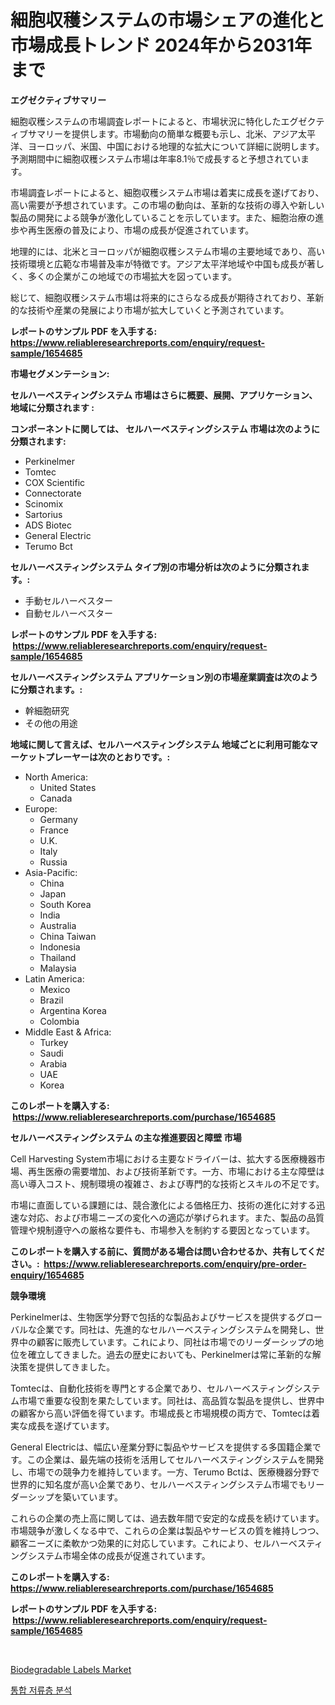 <p><h1>細胞収穫システムの市場シェアの進化と市場成長トレンド 2024年から2031年まで</h1></p><p><strong>エグゼクティブサマリー</strong></p>
<p><p>細胞収穫システムの市場調査レポートによると、市場状況に特化したエグゼクティブサマリーを提供します。市場動向の簡単な概要も示し、北米、アジア太平洋、ヨーロッパ、米国、中国における地理的な拡大について詳細に説明します。予測期間中に細胞収穫システム市場は年率8.1％で成長すると予想されています。</p><p>市場調査レポートによると、細胞収穫システム市場は着実に成長を遂げており、高い需要が予想されています。この市場の動向は、革新的な技術の導入や新しい製品の開発による競争が激化していることを示しています。また、細胞治療の進歩や再生医療の普及により、市場の成長が促進されています。</p><p>地理的には、北米とヨーロッパが細胞収穫システム市場の主要地域であり、高い技術環境と広範な市場普及率が特徴です。アジア太平洋地域や中国も成長が著しく、多くの企業がこの地域での市場拡大を図っています。</p><p>総じて、細胞収穫システム市場は将来的にさらなる成長が期待されており、革新的な技術や産業の発展により市場が拡大していくと予測されています。</p></p>
<p><strong>レポートのサンプル PDF を入手する: <a href="https://www.reliableresearchreports.com/enquiry/request-sample/1654685">https://www.reliableresearchreports.com/enquiry/request-sample/1654685</a></strong></p>
<p><strong>市場セグメンテーション:</strong></p>
<p><strong> セルハーベスティングシステム 市場はさらに概要、展開、アプリケーション、地域に分類されます :</strong></p>
<p><strong>コンポーネントに関しては、 セルハーベスティングシステム 市場は次のように分類されます: &nbsp;</strong></p>
<p><ul><li>Perkinelmer</li><li>Tomtec</li><li>COX Scientific</li><li>Connectorate</li><li>Scinomix</li><li>Sartorius</li><li>ADS Biotec</li><li>General Electric</li><li>Terumo Bct</li></ul></p>
<p><strong> セルハーベスティングシステム タイプ別の市場分析は次のように分類されます。:</strong></p>
<p><ul><li>手動セルハーベスター</li><li>自動セルハーベスター</li></ul></p>
<p><strong>レポートのサンプル PDF を入手する: &nbsp;<a href="https://www.reliableresearchreports.com/enquiry/request-sample/1654685">https://www.reliableresearchreports.com/enquiry/request-sample/1654685</a></strong></p>
<p><strong> セルハーベスティングシステム アプリケーション別の市場産業調査は次のように分類されます。:</strong></p>
<p><ul><li>幹細胞研究</li><li>その他の用途</li></ul></p>
<p><strong>地域に関して言えば、セルハーベスティングシステム 地域ごとに利用可能なマーケットプレーヤーは次のとおりです。:</strong></p>
<p><ul>
    <li>
        North America:
        <ul>
            <li>United States</li>
            <li>Canada</li>
        </ul>
    </li>
    <li>
        Europe:
        <ul>
            <li>Germany</li>
            <li>France</li>
            <li>U.K.</li>
            <li>Italy</li>
            <li>Russia</li>
        </ul>
    </li>
    <li>
        Asia-Pacific:
        <ul>
            <li>China</li>
            <li>Japan</li>
            <li>South Korea</li>
            <li>India</li>
            <li>Australia</li>
            <li>China Taiwan</li>
            <li>Indonesia</li>
            <li>Thailand</li>
            <li>Malaysia</li>
        </ul>
    </li>
    <li>
        Latin America:
        <ul>
            <li>Mexico</li>
            <li>Brazil</li>
            <li>Argentina Korea</li>
            <li>Colombia</li>
        </ul>
    </li>
    <li>
        Middle East & Africa:
        <ul>
            <li>Turkey</li>
            <li>Saudi</li>
            <li>Arabia</li>
            <li>UAE</li>
            <li>Korea</li>
        </ul>
    </li>
    </ul></p>
<p><strong>このレポートを購入する: &nbsp;<a href="https://www.reliableresearchreports.com/purchase/1654685">https://www.reliableresearchreports.com/purchase/1654685</a></strong></p>
<p><strong>セルハーベスティングシステム の主な推進要因と障壁 市場</strong></p>
<p><p>Cell Harvesting System市場における主要なドライバーは、拡大する医療機器市場、再生医療の需要増加、および技術革新です。一方、市場における主な障壁は高い導入コスト、規制環境の複雑さ、および専門的な技術とスキルの不足です。</p><p>市場に直面している課題には、競合激化による価格圧力、技術の進化に対する迅速な対応、および市場ニーズの変化への適応が挙げられます。また、製品の品質管理や規制遵守への厳格な要件も、市場参入を制約する要因となっています。</p></p>
<p><strong>このレポートを購入する前に、質問がある場合は問い合わせるか、共有してください。:&nbsp; <a href="https://www.reliableresearchreports.com/enquiry/pre-order-enquiry/1654685">https://www.reliableresearchreports.com/enquiry/pre-order-enquiry/1654685</a></strong></p>
<p><strong>競争環境</strong></p>
<p><p>Perkinelmerは、生物医学分野で包括的な製品およびサービスを提供するグローバルな企業です。同社は、先進的なセルハーベスティングシステムを開発し、世界中の顧客に販売しています。これにより、同社は市場でのリーダーシップの地位を確立してきました。過去の歴史においても、Perkinelmerは常に革新的な解決策を提供してきました。</p><p>Tomtecは、自動化技術を専門とする企業であり、セルハーベスティングシステム市場で重要な役割を果たしています。同社は、高品質な製品を提供し、世界中の顧客から高い評価を得ています。市場成長と市場規模の両方で、Tomtecは着実な成長を遂げています。</p><p>General Electricは、幅広い産業分野に製品やサービスを提供する多国籍企業です。この企業は、最先端の技術を活用してセルハーベスティングシステムを開発し、市場での競争力を維持しています。一方、Terumo Bctは、医療機器分野で世界的に知名度が高い企業であり、セルハーベスティングシステム市場でもリーダーシップを築いています。</p><p>これらの企業の売上高に関しては、過去数年間で安定的な成長を続けています。市場競争が激しくなる中で、これらの企業は製品やサービスの質を維持しつつ、顧客ニーズに柔軟かつ効果的に対応しています。これにより、セルハーベスティングシステム市場全体の成長が促進されています。</p></p>
<p><strong>このレポートを購入する: &nbsp; <a href="https://www.reliableresearchreports.com/purchase/1654685">https://www.reliableresearchreports.com/purchase/1654685</a></strong></p>
<p><strong>レポートのサンプル PDF を入手する: &nbsp;<a href="https://www.reliableresearchreports.com/enquiry/request-sample/1654685">https://www.reliableresearchreports.com/enquiry/request-sample/1654685</a></strong><strong></strong></p>
<p>&nbsp;</p>
<p><p><a href="https://automatic-knee-4c7.notion.site/Biodegradable-Labels-Market-Research-Report-Reveals-The-Latest-Trends-And-Opportunities-of-this-Mark-e2cf041cd61549fc896df6e3ce467ef2">Biodegradable Labels Market</a></p><p><a href="https://medium.com/@chickenlegs8687/%ED%86%B5%ED%95%A9-%EC%A0%80%EB%A5%98%EC%A7%80-%EB%B6%84%EC%84%9D-%EC%8B%9C%EC%9E%A5-%EC%84%B1%EA%B3%B5%EC%A0%81%EC%9D%B8-%EB%B9%84%EC%A6%88%EB%8B%88%EC%8A%A4-%EC%A0%84%EB%9E%B5%EC%9D%98-%EC%97%B4%EC%87%A0-2031%EB%85%84%EA%B9%8C%EC%A7%80-%EC%98%88%EC%B8%A1-c3e360258c2a">통합 저류층 분석</a></p></p>